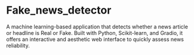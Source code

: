 # Fake_news_detector
A machine learning-based application that detects whether a news article or headline is Real or Fake. Built with Python, Scikit-learn, and Gradio, it offers an interactive and aesthetic web interface to quickly assess news reliability.

